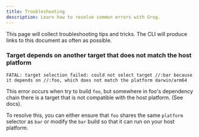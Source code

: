 ```yaml
---
title: Troubleshooting
description: Learn how to resolve common errors with Grog.
---
```


This page will collect troubleshooting tips and tricks.
The CLI will produce links to this document as often as possible.

### Target depends on another target that does not match the host platform

```
FATAL: target selection failed: could not select target //:bar because it depends on //:foo, which does not match the platform darwin/arm64
```

This error occurs when try to build `foo`, but somewhere in foo's dependency chain there is a target that is not compatible with the host platform. (See docs).

To resolve this, you can either ensure that `foo` shares the same `platform` selector as `bar` or modify the `bar` build so that it can run on your host platform.
